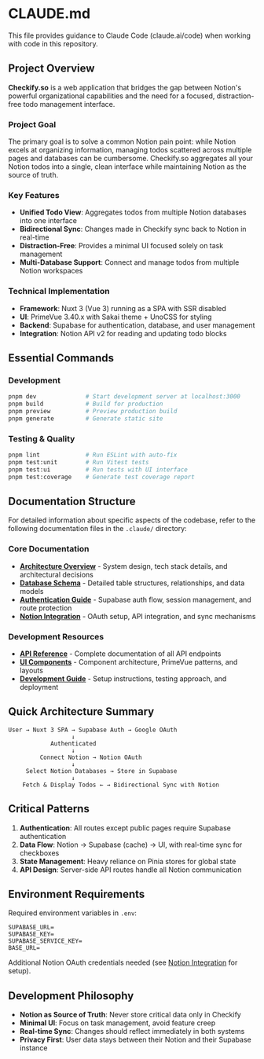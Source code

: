 # CLAUDE.md

This file provides guidance to Claude Code (claude.ai/code) when working with code in this repository.

## Project Overview

**Checkify.so** is a web application that bridges the gap between Notion's powerful organizational capabilities and the need for a focused, distraction-free todo management interface. 

### Project Goal
The primary goal is to solve a common Notion pain point: while Notion excels at organizing information, managing todos scattered across multiple pages and databases can be cumbersome. Checkify.so aggregates all your Notion todos into a single, clean interface while maintaining Notion as the source of truth.

### Key Features
- **Unified Todo View**: Aggregates todos from multiple Notion databases into one interface
- **Bidirectional Sync**: Changes made in Checkify sync back to Notion in real-time
- **Distraction-Free**: Provides a minimal UI focused solely on task management
- **Multi-Database Support**: Connect and manage todos from multiple Notion workspaces

### Technical Implementation
- **Framework**: Nuxt 3 (Vue 3) running as a SPA with SSR disabled
- **UI**: PrimeVue 3.40.x with Sakai theme + UnoCSS for styling
- **Backend**: Supabase for authentication, database, and user management
- **Integration**: Notion API v2 for reading and updating todo blocks

## Essential Commands

### Development
```bash
pnpm dev              # Start development server at localhost:3000
pnpm build            # Build for production
pnpm preview          # Preview production build
pnpm generate         # Generate static site
```

### Testing & Quality
```bash
pnpm lint             # Run ESLint with auto-fix
pnpm test:unit        # Run Vitest tests
pnpm test:ui          # Run tests with UI interface
pnpm test:coverage    # Generate test coverage report
```

## Documentation Structure

For detailed information about specific aspects of the codebase, refer to the following documentation files in the `.claude/` directory:

### Core Documentation
- [**Architecture Overview**](.claude/architecture.md) - System design, tech stack details, and architectural decisions
- [**Database Schema**](.claude/database-schema.md) - Detailed table structures, relationships, and data models
- [**Authentication Guide**](.claude/authentication.md) - Supabase auth flow, session management, and route protection
- [**Notion Integration**](.claude/notion-integration.md) - OAuth setup, API integration, and sync mechanisms

### Development Resources
- [**API Reference**](.claude/api-reference.md) - Complete documentation of all API endpoints
- [**UI Components**](.claude/ui-components.md) - Component architecture, PrimeVue patterns, and layouts
- [**Development Guide**](.claude/development.md) - Setup instructions, testing approach, and deployment

## Quick Architecture Summary

```
User → Nuxt 3 SPA → Supabase Auth → Google OAuth
                  ↓
            Authenticated
                  ↓
         Connect Notion → Notion OAuth
                  ↓
     Select Notion Databases → Store in Supabase
                  ↓
    Fetch & Display Todos ← → Bidirectional Sync with Notion
```

## Critical Patterns

1. **Authentication**: All routes except public pages require Supabase authentication
2. **Data Flow**: Notion → Supabase (cache) → UI, with real-time sync for checkboxes
3. **State Management**: Heavy reliance on Pinia stores for global state
4. **API Design**: Server-side API routes handle all Notion communication

## Environment Requirements

Required environment variables in `.env`:
```
SUPABASE_URL=
SUPABASE_KEY=
SUPABASE_SERVICE_KEY=
BASE_URL=
```

Additional Notion OAuth credentials needed (see [Notion Integration](.claude/notion-integration.md) for setup).

## Development Philosophy

- **Notion as Source of Truth**: Never store critical data only in Checkify
- **Minimal UI**: Focus on task management, avoid feature creep
- **Real-time Sync**: Changes should reflect immediately in both systems
- **Privacy First**: User data stays between their Notion and their Supabase instance